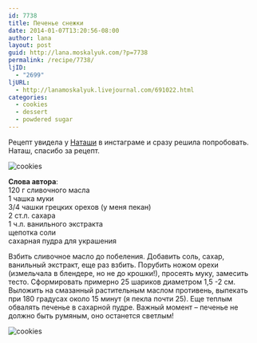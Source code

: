 ```yaml
---
id: 7738
title: Печенье снежки
date: 2014-01-07T13:20:56-08:00
author: lana
layout: post
guid: http://lana.moskalyuk.com/?p=7738
permalink: /recipe/7738/
ljID:
  - "2699"
ljURL:
  - http://lanamoskalyuk.livejournal.com/691022.html
categories:
  - cookies
  - dessert
  - powdered sugar
---
```

Рецепт увидела у [Наташи](http://instagram.com/p/iOku_aMZKm/) в инстаграме и сразу решила попробовать. Наташ, спасибо за рецепт.

![cookies](http://farm3.staticflickr.com/2834/11783396605_fe07b74a47_c.jpg) 

**Слова автора**:  
120 г сливочного масла  
1 чашка муки  
3/4 чашки грецких орехов (у меня пекан)  
2 ст.л. сахара  
1 ч.л. ванильного экстракта  
щепотка соли  
сахарная пудра для украшения

Взбить сливочное масло до побеления. Добавить соль, сахар, ванильный экстракт, еще раз взбить. Порубить ножом орехи (измельчала в блендере, но не до крошки!), просеять муку, замесить тесто. Сформировать примерно 25 шариков диаметром 1,5 -2 см. Выложить на смазанный растительным маслом противень, выпекать при 180 градусах около 15 минут (я пекла почти 25). Еще теплым обвалять печенье в сахарной пудре. Важный момент &#8211; печенье не должно быть румяным, оно останется светлым!

![cookies](http://farm4.staticflickr.com/3686/11783423525_ffc740242c_c.jpg)